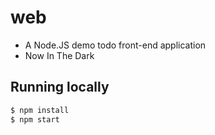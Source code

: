 # web
* A Node.JS demo todo front-end application
* Now In The Dark

## Running locally

```bash
$ npm install
$ npm start
```
